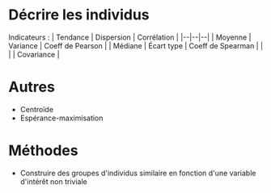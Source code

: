 # Décrire les individus

Indicateurs :
| Tendance | Dispersion | Corrélation |
|--|--|--|
| Moyenne | Variance | Coeff de Pearson |
| Médiane | Écart type | Coeff de Spearman |
| | | Covariance |

# Autres 

* Centroïde
* Espérance-maximisation

# Méthodes

* Construire des groupes d'individus similaire en fonction d'une variable d'intérêt non triviale
